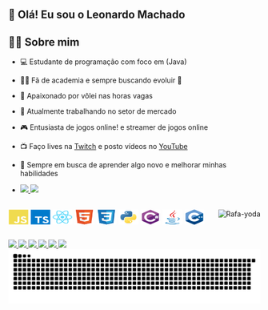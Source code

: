 ## 👋 Olá! Eu sou o Leonardo Machado

## 🧑‍💻 Sobre mim

- 💻 Estudante de programação com foco em (Java)
- 🏋️‍♂️ Fã de academia e sempre buscando evoluir 💪
- 🏐 Apaixonado por vôlei nas horas vagas
- 🛒 Atualmente trabalhando no setor de mercado
- 🎮 Entusiasta de jogos online! e streamer de jogos online
- 📺 Faço lives na [Twitch](https://www.twitch.tv/chamanabinga) e posto vídeos no [YouTube](https://www.youtube.com/@ChamaNaBinga)
- 🎯 Sempre em busca de aprender algo novo e melhorar minhas habilidades

- <div>
  <a href="https://github.com/LeonardoMachado071202">
    <img height="180em" src="https://github-readme-stats.vercel.app/api?username=LeonardoMachado071202&show_icons=true&theme=tokyonight&include_all_commits=true&count_private=true"/>
    <img height="180em" src="https://github-readme-stats.vercel.app/api/top-langs/?username=LeonardoMachado071202&layout=compact&langs_count=16&theme=tokyonight"/>
  </a>
</div>

<div style="display: inline_block"><br>
  <img align="center" alt="Rafa-Js" height="30" width="40" src="https://raw.githubusercontent.com/devicons/devicon/master/icons/javascript/javascript-plain.svg">
  <img align="center" alt="Rafa-Ts" height="30" width="40" src="https://raw.githubusercontent.com/devicons/devicon/master/icons/typescript/typescript-plain.svg">
  <img align="center" alt="Rafa-React" height="30" width="40" src="https://raw.githubusercontent.com/devicons/devicon/master/icons/react/react-original.svg">
  <img align="center" alt="Rafa-HTML" height="30" width="40" src="https://raw.githubusercontent.com/devicons/devicon/master/icons/html5/html5-original.svg">
  <img align="center" alt="Rafa-CSS" height="30" width="40" src="https://raw.githubusercontent.com/devicons/devicon/master/icons/css3/css3-original.svg">
  <img align="center" alt="Rafa-Python" height="30" width="40" src="https://raw.githubusercontent.com/devicons/devicon/master/icons/python/python-original.svg">
  <img align="center" alt="Rafa-Csharp" height="30" width="40" src="https://raw.githubusercontent.com/devicons/devicon/master/icons/csharp/csharp-original.svg">
  <img align="center" alt="Rafa-Java" height="30" width="40" src="https://raw.githubusercontent.com/devicons/devicon/master/icons/java/java-original.svg">
  <img align="center" alt="Rafa-Cplusplus" height="30" width="40" src="https://raw.githubusercontent.com/devicons/devicon/master/icons/cplusplus/cplusplus-original.svg">
  <img align="right" alt="Rafa-yoda" src="https://cdn.discordapp.com/attachments/795358919417397249/825430589581688872/hi.gif">
</div>

##
<div>
  <a href="https://www.youtube.com/@ChamaNaBinga" target="_blank">
    <img src="https://img.shields.io/badge/YouTube-FF0000?style=for-the-badge&logo=youtube&logoColor=white">
  </a>
  <a href="https://instagram.com/seuUsuario" target="_blank">
    <img src="https://img.shields.io/badge/-Instagram-%23E4405F?style=for-the-badge&logo=instagram&logoColor=white">
  </a>
  <a href="https://www.twitch.tv/chamanabinga" target="_blank">
    <img src="https://img.shields.io/badge/Twitch-9146FF?style=for-the-badge&logo=twitch&logoColor=white">
  </a>
  <a href="https://discord.com/invite/eyqm55dfrw" target="_blank">
    <img src="https://img.shields.io/badge/Discord-7289DA?style=for-the-badge&logo=discord&logoColor=white">
  </a>
  <a href="mailto:leo8pmach321@gmail.com" target="_blank">
    <img src="https://img.shields.io/badge/-Gmail-%23333?style=for-the-badge&logo=gmail&logoColor=white">
  </a>
  <a href="https://www.tiktok.com/@chamanabinga?_t=ZM-8sP36IIGkez&_r=1" target="_blank">
    <img src="https://img.shields.io/badge/TikTok-000000?style=for-the-badge&logo=tiktok&logoColor=white">
  </a>
</div>

<picture>
  <source media="(prefers-color-scheme: dark)" srcset="https://raw.githubusercontent.com/LeonardoMachado071202/LeonardoMachado071202/output/github-contribution-grid-snake-dark.svg">
  <source media="(prefers-color-scheme: light)" srcset="https://raw.githubusercontent.com/LeonardoMachado071202/LeonardoMachado071202/output/github-contribution-grid-snake.svg">
  <img alt="github contribution grid snake animation" src="https://raw.githubusercontent.com/LeonardoMachado071202/LeonardoMachado071202/output/github-contribution-grid-snake.svg">
</picture>
